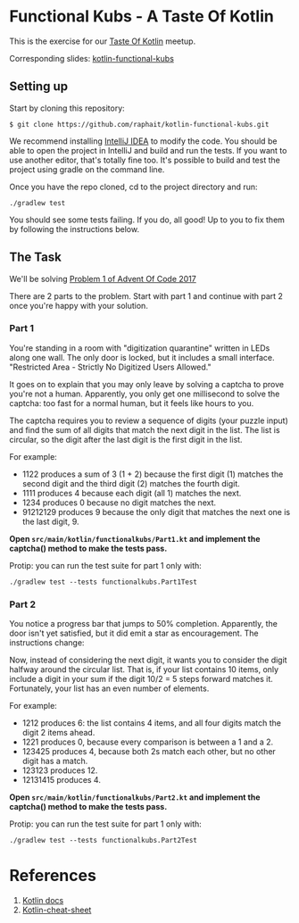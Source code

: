 # Functional Kubs - A Taste Of Kotlin

This is the exercise for our [Taste Of Kotlin](https://www.meetup.com/FunctionalKubs/events/253528499/) meetup.

Corresponding slides: [kotlin-functional-kubs](https://slides.com/raphait/k)

## Setting up

Start by cloning this repository:
```
$ git clone https://github.com/raphait/kotlin-functional-kubs.git
```

We recommend installing [IntelliJ IDEA](https://kotlinlang.org/docs/tutorials/getting-started.html) to modify the code. You should be able to open the project in IntelliJ and build and run the tests. If you want to use another editor, that's totally fine too. It's possible to build and test the project using gradle on the command line.

Once you have the repo cloned, cd to the project directory and run:
```
./gradlew test
```

You should see some tests failing. If you do, all good! Up to you to fix them by following the instructions below.

## The Task

We'll be solving [Problem 1 of Advent Of Code 2017](https://adventofcode.com/2017/day/1)

There are 2 parts to the problem. Start with part 1 and continue with part 2 once you're happy with your solution.

### Part 1

You're standing in a room with "digitization quarantine" written in LEDs along one wall. The only door is locked, but it includes a small interface. "Restricted Area - Strictly No Digitized Users Allowed."

It goes on to explain that you may only leave by solving a captcha to prove you're not a human. Apparently, you only get one millisecond to solve the captcha: too fast for a normal human, but it feels like hours to you.

The captcha requires you to review a sequence of digits (your puzzle input) and find the sum of all digits that match the next digit in the list. The list is circular, so the digit after the last digit is the first digit in the list.

For example:

* 1122 produces a sum of 3 (1 + 2) because the first digit (1) matches the second digit and the third digit (2) matches the fourth digit.
* 1111 produces 4 because each digit (all 1) matches the next.
* 1234 produces 0 because no digit matches the next.
* 91212129 produces 9 because the only digit that matches the next one is the last digit, 9.

**Open `src/main/kotlin/functionalkubs/Part1.kt` and implement the captcha() method to make the tests pass.**

Protip: you can run the test suite for part 1 only with:

```
./gradlew test --tests functionalkubs.Part1Test
```

### Part 2

You notice a progress bar that jumps to 50% completion. Apparently, the door isn't yet satisfied, but it did emit a star as encouragement. The instructions change:

Now, instead of considering the next digit, it wants you to consider the digit halfway around the circular list. That is, if your list contains 10 items, only include a digit in your sum if the digit 10/2 = 5 steps forward matches it. Fortunately, your list has an even number of elements.

For example:

* 1212 produces 6: the list contains 4 items, and all four digits match the digit 2 items ahead.
* 1221 produces 0, because every comparison is between a 1 and a 2.
* 123425 produces 4, because both 2s match each other, but no other digit has a match.
* 123123 produces 12.
* 12131415 produces 4.

**Open `src/main/kotlin/functionalkubs/Part2.kt` and implement the captcha() method to make the tests pass.**

Protip: you can run the test suite for part 1 only with:

```
./gradlew test --tests functionalkubs.Part2Test
```

# References

1. [Kotlin docs](https://kotlinlang.org/docs/reference/)
2. [Kotlin-cheat-sheet](https://blog.kotlin-academy.com/kotlin-cheat-sheet-1137588c75a)
